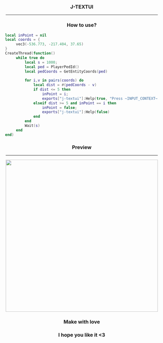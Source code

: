 <div align = 'center'>
  
<h3>J-TEXTUI</h3>

<hr width="500vw">
  
<h3>How to use?</h3>
</div>
  
```lua
local inPoint = nil
local coords = {
     vec3(-536.773, -217.404, 37.65)
}
CreateThread(function()
     while true do
         local s = 1000;
         local ped = PlayerPedId()
         local pedCoords = GetEntityCoords(ped)
         
         for i,v in pairs(coords) do
             local dist = #(pedCoords - v)
             if dist <= 5 then 
                 inPoint = i;
                 exports["j-textui"]:Help(true, "Press ~INPUT_CONTEXT~ to make an action")
             elseif dist >= 5 and inPoint == i then
                 inPoint = false;
                 exports["j-textui"]:Help(false)
             end
         end
         Wait(s)
     end
end)
```
<div align = 'center'>
  <h3>Preview</h3>
  
  <hr width = "500vw">
  
  <img src = "https://cdn.discordapp.com/attachments/886714318471712798/927339874841919518/unknown.png" width = "500">
  
  
  <h3>Make with love</h3>
  <h3>I hope you like it <3</h3>
